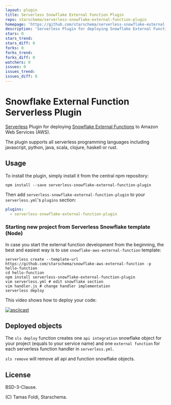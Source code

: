 ```yaml
---
layout: plugin
title: Serverless Snowflake External Function Plugin
repo: starschema/serverless-snowflake-external-function-plugin
homepage: 'https://github.com/starschema/serverless-snowflake-external-function-plugin'
description: 'Serverless Plugin for deploying Snowflake External Functions'
stars: 0
stars_trend: 
stars_diff: 0
forks: 0
forks_trend: 
forks_diff: 0
watchers: 0
issues: 0
issues_trend: 
issues_diff: 0
---
```



# Snowflake External Function Serverless Plugin

[Serverless](http://serverless.com/) Plugin for deploying [Snowflake External Functions](https://docs.snowflake.com/en/sql-reference/external-functions-creating-aws.html) to Amazon Web Services (AWS). 

The plugin supports all serverless programming languages including javascript, python, java, scala, clojure, haskell or rust. 

## Usage

To install the plugin, simply install it from the central npm repository:

```
npm install --save serverless-snowflake-external-function-plugin
```

Then add `serverless-snowflake-external-function-plugin` to your `serverless.yml`'s `plugins` section:

```yaml
plugins:
  - serverless-snowflake-external-function-plugin
```

### Starting new project from Serverless Snowflake template (Node)

In case you start the external function development from the beginning, the best and easiest way is to use `snowflake-aws-external-function` template:

```
serverless create --template-url https://github.com/starschema/snowflake-aws-external-function -p hello-function
cd hello-function
npm install serverless-snowflake-external-function-plugin
vim serverless.yml # edit snowflake section
vim handler.js # change handler implementation
serverless deploy
```

This video shows how to deploy your code:

[![asciicast](https://asciinema.org/a/iVExTpsWpETH0Lh8tl0ByDmVy.svg)](https://asciinema.org/a/iVExTpsWpETH0Lh8tl0ByDmVy)


## Deployed objects

The `sls deploy` function creates one `api integration` snowflake object for your project (equals to your service name) and one `external function` for each serverless function handler in `serverless.yml`. 

`sls remove` will remove all api and function snowflake objects. 

## License

BSD-3-Clause. 

(C) Tamas Foldi, Starschema.

